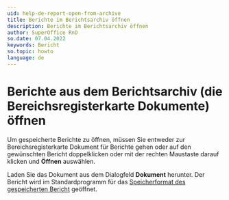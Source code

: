 ```yaml
---
uid: help-de-report-open-from-archive
title: Berichte im Berichtsarchiv öffnen
description: Berichte im Berichtsarchiv öffnen
author: SuperOffice RnD
so.date: 07.04.2022
keywords: Bericht
so.topic: howto
language: de
---
```


# Berichte aus dem Berichtsarchiv (die Bereichsregisterkarte Dokumente) öffnen

Um gespeicherte Berichte zu öffnen, müssen Sie entweder zur Bereichsregisterkarte Dokument für Berichte gehen oder auf den gewünschten Bericht doppelklicken oder mit der rechten Maustaste darauf klicken und **Öffnen** auswählen.

Laden Sie das Dokument aus dem Dialogfeld **Dokument** herunter. Der Bericht wird im Standardprogramm für das [Speicherformat des gespeicherten Bericht][1] geöffnet.

<!-- Referenced links -->
[1]: save.md

<!-- Referenced images -->
